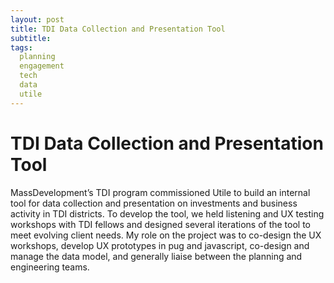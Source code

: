 ```yaml
---
layout: post
title: TDI Data Collection and Presentation Tool
subtitle: 
tags:
  planning
  engagement
  tech
  data
  utile
---
```


# TDI Data Collection and Presentation Tool

MassDevelopment’s TDI program commissioned Utile to build an internal tool for data collection and presentation on investments and business activity in TDI districts. To develop the tool, we held listening and UX testing workshops with TDI fellows and designed several iterations of the tool to meet evolving client needs. My role on the project was to co-design the UX workshops, develop UX prototypes in pug and javascript, co-design and manage the data model, and generally liaise between the planning and engineering teams.